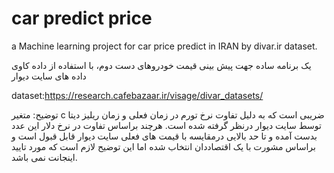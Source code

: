 # car predict price

a Machine learning project for car price predict in IRAN by divar.ir dataset.

یک برنامه ساده جهت پیش بینی قیمت خودروهای دست دوم، با استفاده از داده کاوی داده های سایت دیوار

dataset:https://research.cafebazaar.ir/visage/divar_datasets/

توضیح:
متغیر c ضریبی است که به دلیل تفاوت نرخ تورم در زمان فعلی و زمان ریلیز دیتا توسط سایت دیوار درنظر گرفته شده است. هرچند براساس تفاوت در نرخ دلار این عدد بدست آمده و تا حد بالایی درمقایسه با قیمت های فعلی سایت دیوار قابل قبول است و براساس مشورت با یک اقتصاددان انتخاب شده اما این توضیح لازم است که مورد تایید اینجانت نمی باشد.
